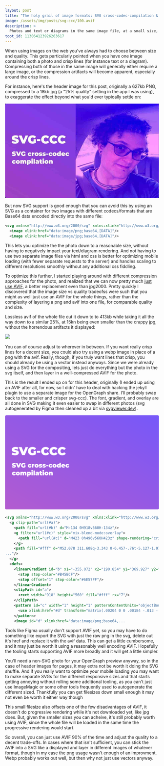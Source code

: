 ```yaml
---
layout: post
title: "The holy grail of image formats: SVG cross-codec-compilation & AVIF"
image: /assets/img/posts/svg-ccc/100.avif
description: >
  Photos and text or diagrams in the same image file, at a small size, without losing cripsness
toot_id: 113064123926263617
---
```


When using images on the web you've always had to choose between size and quality. This gets particularly pointed when you have one image containing both a photo and crisp lines (for instance text or a diagram). Compressing both of those in the same image will generally either require a large image, or the compression artifacts will become apparent, especially around the crisp lines.

For instance, here's the header image for this post, originally a 627kb PNG, compressed to a 18kb jpg (a "25% quality" setting in the app I was using), to exaggerate the effect beyond what you'd ever typically settle on:

![](/assets/img/posts/svg-ccc/25.jpg)


But now SVG support is good enough that you can avoid this by using an SVG as a container for two images with different codecs/formats that are Base64 data encoded directly into the same file:

```xml
<svg xmlns="http://www.w3.org/2000/svg" xmlns:xlink="http://www.w3.org/1999/xlink">
  <image xlink:href="data:image/png;base64,[DATA]"/>
  <image xlink:href="data:image/jpg;base64,[DATA]"/>
```

This lets you optimize the the photo down to a reasonable size, without having to negatively impact your text/diagram rendering. And not having to use two separate image files via html and css is better for optimizing mobile loading (with fewer separate requests to the server) and handles scaling to different resolutions smoothly without any additional css fiddling.

To optimize this further, I started playing around with different compression approaches for the photo, and realized that we can now pretty much [just use AVIF](https://caniuse.com/avif), a better replacement even than jpg2000. Pretty quickly I discovered that the image size vs quality tradeofss were such that you might as well just use an AVIF for the whole things, rather than the complexity of layering a png and avif into one file, for comparable quality and size.

Lossless avif of the whole file cut it down to to 413kb while taking it all the way down to a similar 25%, at 15kn being even smaller than the crappy jpg, without the horrendous artifacts it displayed:

![](/assets/img/posts/svg-ccc/25.avif)

You can of course adjust to wherever in between.  If you want really crisp lines for a decent size, you could also try using a webp image in place of a png with the avif. Really, though, if you truly want lines that crisp, you should already be using a vector instead anyways. Since we were already using a SVG for the compositing, lets just do everything but the photo in the svg itself, and then layer in a well-compressed AVIF for the photo.

This is the result I ended up on for this header, originally (I ended up using an AVIF after all, for now, so I didn' have to deal with hacking the jekyll plugin to use a separate image for the OpenGraph share. I'll probably swap back to the smaller and crisper svg-ccc). The font, gradient, and overlay are all done in SVG making it even easier to swap in different photos (svg autogenerated by Figma then cleaned up a bit via [svgviewer.dev](https://www.svgviewer.dev)).  

![](/assets/img/posts/svg-ccc/composite.svg)

```xml
<svg xmlns="http://www.w3.org/2000/svg" xmlns:xlink="http://www.w3.org/1999/xlink" fill="none" viewBox="0 0 918 560">
  <g clip-path="url(#a)">
    <path fill="url(#b)" d="M-134 0H918v560H-134z"/>
    <g filter="url(#c)" style="mix-blend-mode:overlay">
      <path fill="url(#c)" d="M423 0h496v560H423z" shape-rendering="crispEdges"/>
    </g>
    <path fill="#fff" d="M52.078 311.608q-3.343 0-6.457-.76t-5.127-1.975l2.886-6.533q1.899 1.103 4.216 1.785 2.355.646 
..."/>
  </g>
  <defs>
    <linearGradient id="b" x1="-355.072" x2="190.854" y1="369.927" y2="-569.885" gradientUnits="userSpaceOnUse">
      <stop stop-color="#B45BCF"/>
      <stop offset="1" stop-color="#6E57FF"/>
    </linearGradient>
    <clipPath id="a">
      <rect width="918" height="560" fill="#fff" rx="7"/>
    </clipPath>
    <pattern id="c" width="1" height="1" patternContentUnits="objectBoundingBox">
      <use xlink:href="#d" transform="matrix(.00204 0 0 .00184 -.013 -.03)"/>
    </pattern>
    <image id="d" xlink:href="data:image/png;base64,...
```

Tools like Figma usually don't support AVIF yet, so you may have to do something like export the SVG with just the raw png in the svg, delete out it's href and replace it with the avif data. This can get a little cumbersome, and it may just be worth it using a reasonably well encoding AVIF.  Hopefully the tooling starts supporting AVIF more broadly and it will get a little simpler.

You'll need a non-SVG photo for your OpenGraph preview anyway, so in the case of header images for pages, it may extra not be worth it doing the SVG shuffle.  And if you really want to optimize your mobile loading you may want to make separate SVGs for the different responsive sizes and that starts getting annoying without rolling some additional tooling, as you can't just use ImageMagic or some other tools frequently used to autogenerate the different sized. Thankfully you can get filesizes down small enough it may not even be worth it either way though

This small filesize also offsets one of the few disadvantages of AVIF, it doesn't do progressive rendering while it's not downloaded yet, like jpg does. But, given the smaller sizes you can acheive, it's still probably worth using AVIF, since the whole file will be loaded in the same time the progressive rendering would start.

So overall, you can just use AVIF 90% of the time and adjust the quality to a decent trade-offs. In cases where that isn't sufficient, you can stick the AVIF into a SVG like a displayed and layer in different images of whatever format, though in my case the png usage wasn't enough of an improvment. Webp probably works out well, but then why not just use vectors anyway.
